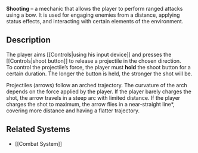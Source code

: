 **Shooting** – a mechanic that allows the player to perform ranged attacks using a bow. It is used for engaging enemies from a distance, applying status effects, and interacting with certain elements of the environment.  
## Description
The player aims [[Controls|using his input device]] and presses the [[Controls|shoot button]] to release a projectile in the chosen direction.  
To control the projectile’s force, the player must **hold** the shoot button for a certain duration. The longer the button is held, the stronger the shot will be.

Projectiles (arrows) follow an arched trajectory. The curvature of the arch depends on the force applied by the player. If the player barely charges the shot, the arrow travels in a steep arc with limited distance. If the player charges the shot to maximum, the arrow flies in a near-straight line*, covering more distance and having a flatter trajectory.
## Related Systems
- [[Combat System]]